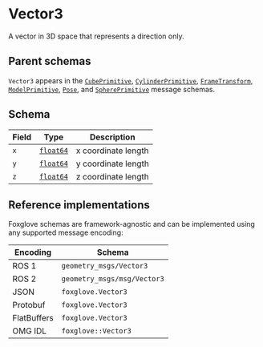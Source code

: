 # Vector3

A vector in 3D space that represents a direction only.

## Parent schemas

`Vector3` appears in the [`CubePrimitive`](./cube-primitive.md), [`CylinderPrimitive`](./cylinder-primitive.md), [`FrameTransform`](./frame-transform.md), [`ModelPrimitive`](./model-primitive.md), [`Pose`](./pose.md), and [`SpherePrimitive`](./sphere-primitive.md) message schemas.

## Schema

| Field | Type                                     | Description         |
| ----- | ---------------------------------------- | ------------------- |
| `x`   | [`float64`](./built-in-types.md#float64) | x coordinate length |
| `y`   | [`float64`](./built-in-types.md#float64) | y coordinate length |
| `z`   | [`float64`](./built-in-types.md#float64) | z coordinate length |

## Reference implementations

Foxglove schemas are framework-agnostic and can be implemented using any supported message encoding:

| Encoding    | Schema                      |
| ----------- | --------------------------- |
| ROS 1       | `geometry_msgs/Vector3`     |
| ROS 2       | `geometry_msgs/msg/Vector3` |
| JSON        | `foxglove.Vector3`          |
| Protobuf    | `foxglove.Vector3`          |
| FlatBuffers | `foxglove.Vector3`          |
| OMG IDL     | `foxglove::Vector3`         |
